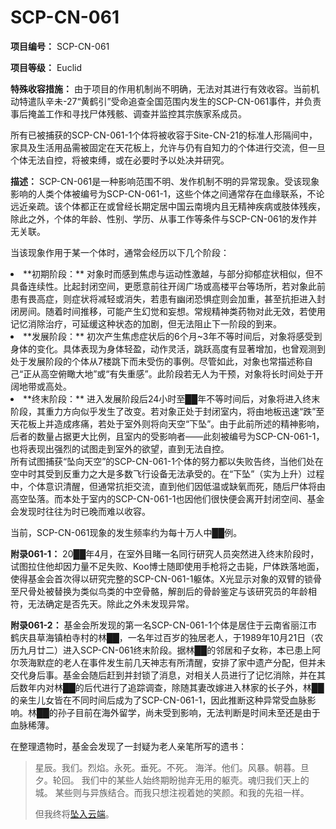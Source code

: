 # SCP-CN-061


**项目编号：** SCP-CN-061

**项目等级：** Euclid

**特殊收容措施：** 由于项目的作用机制尚不明确，无法对其进行有效收容。当前机动特遣队辛未-27“黄鹤引”受命追查全国范围内发生的SCP-CN-061事件，并负责事后掩盖工作和寻找尸体残骸、调查并监控其宗族家系成员。

所有已被捕获的SCP-CN-061-1个体将被收容于Site-CN-21的标准人形隔间中，家具及生活用品需被固定在天花板上，允许与仍有自知力的个体进行交流，但一旦个体无法自控，将被束缚，或在必要时予以处决并研究。

**描述：** SCP-CN-061是一种影响范围不明、发作机制不明的异常现象。受该现象影响的人类个体被编号为SCP-CN-061-1，这些个体之间通常存在血缘联系，不论远近亲疏。该个体都正在或曾经长期定居中国云南境内且无精神疾病或肢体残疾，除此之外，个体的年龄、性别、学历、从事工作等条件与SCP-CN-061的发作并无关联。

当该现象作用于某一个体时，通常会经历以下几个阶段：

<li>**&#21021;&#26399;&#38454;&#27573;&#65306;** &#23545;&#35937;&#26102;&#32780;&#24863;&#21040;&#28966;&#34385;&#19982;&#36816;&#21160;&#24615;&#28608;&#36234;&#65292;&#19982;&#37096;&#20998;&#25233;&#37057;&#30151;&#29366;&#30456;&#20284;&#65292;&#20294;&#19981;&#20855;&#22791;&#36830;&#32493;&#24615;&#12290;&#27604;&#36215;&#23553;&#38381;&#31354;&#38388;&#65292;&#26356;&#24895;&#24847;&#21069;&#24448;&#24320;&#38420;&#24191;&#22330;&#25110;&#39640;&#27004;&#24179;&#21488;&#31561;&#22330;&#25152;&#65292;&#33509;&#23545;&#35937;&#27492;&#21069;&#24739;&#26377;&#30031;&#39640;&#30151;&#65292;&#21017;&#30151;&#29366;&#23558;&#20943;&#36731;&#25110;&#28040;&#22833;&#65292;&#33509;&#24739;&#26377;&#24189;&#38381;&#24656;&#24807;&#30151;&#21017;&#20250;&#21152;&#37325;&#65292;&#29978;&#33267;&#25239;&#25298;&#36827;&#20837;&#23553;&#38381;&#25151;&#38388;&#12290;&#38543;&#30528;&#26102;&#38388;&#25512;&#31227;&#65292;&#21487;&#33021;&#20135;&#29983;&#24187;&#35273;&#21644;&#22916;&#24819;&#12290;&#24120;&#35268;&#31934;&#31070;&#31867;&#33647;&#29289;&#23545;&#27492;&#26080;&#25928;&#65292;&#33509;&#20351;&#29992;&#35760;&#24518;&#28040;&#38500;&#27835;&#30103;&#65292;&#21487;&#24310;&#32531;&#36825;&#31181;&#29366;&#24577;&#30340;&#21152;&#21095;&#65292;&#20294;&#26080;&#27861;&#38459;&#27490;&#19979;&#19968;&#38454;&#27573;&#30340;&#21040;&#26469;&#12290;</li><li>**&#21457;&#23637;&#38454;&#27573;&#65306;** &#21021;&#27425;&#20135;&#29983;&#28966;&#34385;&#30151;&#29366;&#21518;&#30340;6&#20010;&#26376;~3&#24180;&#19981;&#31561;&#26102;&#38388;&#21518;&#65292;&#23545;&#35937;&#23558;&#24863;&#21463;&#21040;&#36523;&#20307;&#30340;&#21464;&#21270;&#12290;&#20855;&#20307;&#34920;&#29616;&#20026;&#36523;&#20307;&#36731;&#30408;&#65292;&#21160;&#20316;&#28789;&#27963;&#65292;&#36339;&#36291;&#39640;&#24230;&#26377;&#26174;&#33879;&#22686;&#21152;&#65292;&#20063;&#26366;&#35266;&#27979;&#21040;&#22788;&#20110;&#21457;&#23637;&#38454;&#27573;&#30340;&#20010;&#20307;&#20174;7&#27004;&#36339;&#19979;&#32780;&#26410;&#21463;&#20260;&#30340;&#20107;&#20363;&#12290;&#23613;&#31649;&#22914;&#27492;&#65292;&#23545;&#35937;&#20063;&#24120;&#25551;&#36848;&#31216;&#33258;&#24049;&#8220;&#27491;&#20174;&#39640;&#31354;&#20463;&#30640;&#22823;&#22320;&#8221;&#25110;&#8220;&#26377;&#22833;&#37325;&#24863;&#8221;&#12290;&#27492;&#38454;&#27573;&#33509;&#26080;&#20154;&#20026;&#24178;&#39044;&#65292;&#23545;&#35937;&#23558;&#38271;&#26102;&#38388;&#22788;&#20110;&#24320;&#38420;&#22320;&#24102;&#25110;&#39640;&#22788;&#12290;</li><li>**&#32456;&#26411;&#38454;&#27573;&#65306;** &#36827;&#20837;&#21457;&#23637;&#38454;&#27573;&#21518;24&#23567;&#26102;&#33267;&#9608;&#9608;&#24180;&#19981;&#31561;&#26102;&#38388;&#21518;&#65292;&#23545;&#35937;&#23558;&#36827;&#20837;&#32456;&#26411;&#38454;&#27573;&#65292;&#20854;&#37325;&#21147;&#26041;&#21521;&#20284;&#20046;&#21457;&#29983;&#20102;&#25913;&#21464;&#12290;&#33509;&#23545;&#35937;&#27491;&#22788;&#20110;&#23553;&#38381;&#23460;&#20869;&#65292;&#23558;&#30001;&#22320;&#26495;&#36805;&#36895;&#8220;&#36300;&#8221;&#33267;&#22825;&#33457;&#26495;&#19978;&#24182;&#36896;&#25104;&#30140;&#30171;&#65292;&#33509;&#22788;&#20110;&#23460;&#22806;&#21017;&#23558;&#21521;&#22825;&#31354;&#8220;&#19979;&#22368;&#8221;&#12290;&#30001;&#20110;&#27492;&#21069;&#25152;&#36848;&#30340;&#31934;&#31070;&#24433;&#21709;&#65292;&#21518;&#32773;&#30340;&#25968;&#37327;&#21344;&#25454;&#26356;&#22823;&#27604;&#20363;&#65292;&#19988;&#23460;&#20869;&#30340;&#21463;&#24433;&#21709;&#32773;&#8212;&#8212;&#27492;&#21051;&#34987;&#32534;&#21495;&#20026;SCP-CN-061-1&#65292;&#20063;&#23558;&#34920;&#29616;&#20986;&#24378;&#28872;&#30340;&#35797;&#22270;&#36208;&#21040;&#23460;&#22806;&#30340;&#27442;&#26395;&#65292;&#30452;&#21040;&#26080;&#27861;&#33258;&#25511;&#12290;</li>
所有试图捕获“坠向天空”的SCP-CN-061-1个体的努力都以失败告终，当他们处在空中时其受到反重力之大是多数飞行设备无法承受的。在“下坠”（实为上升）过程中，个体意识清醒，但通常抗拒交流，直到他们因低温或缺氧而死，随后尸体将由高空坠落。而本处于室内的SCP-CN-061-1也因他们很快便会离开封闭空间、基金会发现时往往为时已晚而难以收容。

当前，SCP-CN-061现象的发生频率约为每十万人中██例。


**附录061-1：** 20██年4月，在室外目睹一名同行研究人员突然进入终末阶段时，试图拉住他却因力量不足失败、Koo博士随即使用手枪将之击毙，尸体跌落地面，使得基金会首次得以研究完整的SCP-CN-061-1躯体。X光显示对象的双臂的锁骨至尺骨处被替换为类似鸟类的中空骨骼，解剖后的骨龄鉴定与该研究员的年龄相符，无法确定是否先天。除此之外未发现异常。

**附录061-2：** 基金会所发现的第一名SCP-CN-061-1个体是居住于云南省丽江市鹤庆县草海镇柏寺村的林██，一名年过百岁的独居老人，于1989年10月21日（农历九月廿二）进入SCP-CN-061终末阶段。据林██的邻居和子女称，本已患上阿尔茨海默症的老人在事件发生前几天神志有所清醒，安排了家中遗产分配，但并未交代身后事。基金会随后赶到并封锁了消息，对相关人员进行了记忆消除，并在其后数年内对林██的后代进行了追踪调查，除随其妻改嫁进入林家的长子外，林██的亲生儿女皆在不同时间后成为了SCP-CN-061-1，因此推断这种异常受血脉影响。林██的孙子目前在海外留学，尚未受到影响，无法判断是时间未至还是由于血脉稀薄。

在整理遗物时，基金会发现了一封疑为老人亲笔所写的遗书：


> 星辰。我们。烈焰。永死。垂死。不死。
海洋。他们。风暴。朝暮。旦夕。轮回。
我们中的某些人始终期盼抛弃无用的躯壳。魂归我们天上的城。
某些则与异族结合。而我只想注视着她的笑颜。和我的先祖一样。
> 
> 但我终将<a shape='rect' href='/scp-cn-426'>&#22368;&#20837;</a><a shape='rect' href='/scp-cn-890'>&#20113;&#31471;</a>。
> 



